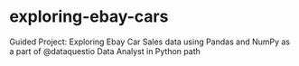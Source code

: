 # exploring-ebay-cars
Guided Project: Exploring Ebay Car Sales data using Pandas and NumPy as a part of @dataquestio Data Analyst in Python path 
